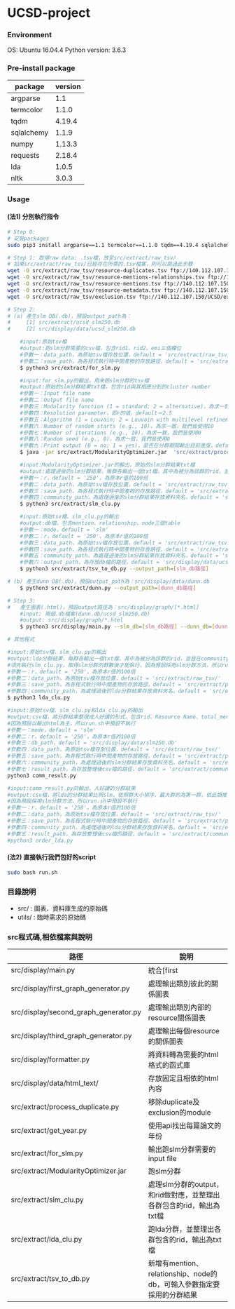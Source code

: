 # UCSD-project

### Environment
OS: Ubuntu 16.04.4
Python version: 3.6.3

### Pre-install package
| package | version |
| ------ | ------ |
| argparse | 1.1 |
| termcolor | 1.1.0 |
| tqdm | 4.19.4 |
| sqlalchemy | 1.1.9 |
| numpy | 1.13.3 |
| requests | 2.18.4 |
| lda | 1.0.5 |
| nltk | 3.0.3 |

### Usage
#### (法1) 分別執行指令
```sh 
# Step 0:
# 安裝packages
sudo pip3 install argparse==1.1 termcolor==1.1.0 tqdm==4.19.4 sqlalchemy==1.1.9 numpy==1.13.3 requests==2.18.4 lda==1.0.5 nltk==3.0.3

# Step 1: 取得raw data: .tsv檔，放至src/extract/raw_tsv/
# 如果src/extract/raw_tsv/已經存在所需的.tsv檔案，則可以跳過此步驟
wget -O src/extract/raw_tsv/resource-duplicates.tsv ftp://140.112.107.150/UCSD/resource-duplicates.tsv
wget -O src/extract/raw_tsv/resource-mentions-relationships.tsv ftp://140.112.107.150/UCSD/resource-mentions-relationships.tsv
wget -O src/extract/raw_tsv/resource-mentions.tsv ftp://140.112.107.150/UCSD/resource-mentions.tsv
wget -O src/extract/raw_tsv/resource-metadata.tsv ftp://140.112.107.150/UCSD/resource-metadata.tsv
wget -O src/extract/raw_tsv/exclusion.tsv ftp://140.112.107.150/UCSD/exclusion.tsv

# Step 2:
# (a) 產生slm DB(.db)，預設output_path為：
#     [1] src/extract/ucsd_slm250.db
#     [2] src/display/data/ucsd_slm250.db

    #input:原始tsv檔
    #output:跑slm分群需要的csv檔，包含rid1、rid2、emi三個欄位
    #參數一：data_path，為原始tsv檔存放位置，default = 'src/extract/raw_tsv/'
    #參數二：save_path，為各程式執行時中間產物的存放路徑，default = 'src/extract/process_data/'
    $ python3 src/extract/for_slm.py 

    #input:for_slm.py的輸出，用來跑slm分群的tsv檔
    #output:原始的slm分群結果txt檔，包含rid與其相應分到的cluster number
    #參數一：Input file name
    #參數二：Output file name
    #參數三：Modularity function (1 = standard; 2 = alternative)，為求一致，我們皆使用1
    #參數四：Resolution parameter，即r的值，default＝2.5
    #參數五：Algorithm (1 = Louvain; 2 = Louvain with multilevel refinement; 3 = smart local moving)，使用3才為slm
    #參數六：Number of random starts (e.g., 10)，為求一致，我們皆使用10
    #參數七：Number of iterations (e.g., 10)，為求一致，我們皆使用0
    #參數八：Random seed (e.g., 0)，為求一致，我們皆使用0
    #參數九：Print output (0 = no; 1 = yes)，是否在分群期間輸出目前進度，default＝1
    $ java -jar src/extract/ModularityOptimizer.jar  'src/extract/process_data/slm_input.csv'  'src/extract/slm_output/slm_output250.txt' 1 2.5 3 10 0 0 1

    #input:ModularityOptimizer.jar的輸出，原始的slm分群結果txt檔
    #output:處理過後的slm分群結果，每群各輸出一個txt檔，其中為被分為該群的rid，並放在community_path下
    #參數一：r，default = '250'，為原本r值的100倍
    #參數二：data_path，為原始tsv檔存放位置，default = 'src/extract/raw_tsv/'
    #參數三：save_path，為各程式執行時中間產物的存放路徑，default = 'src/extract/process_data/'
    #參數四：community_path，為處理過後的slm分群結果存放資料夾名，default = 'src/extract/180306/'
    $ python3 src/extract/slm_clu.py 

    #input:原始tsv檔、slm_clu.py的輸出
    #output:db檔，包含mention、relationship、node三個table
    #參數一：mode，default = 'slm'
    #參數二：r，default = '250'，為原本r值的100倍
    #參數三：data_path，為原始tsv檔存放位置，default = 'src/extract/raw_tsv/'
    #參數四：save_path，為各程式執行時中間產物的存放路徑，default = 'src/extract/process_data/'
    #參數五：community_path，為處理過後的slm分群結果存放資料夾名，default = 'src/extract/180306/'
    #參數六：output_path，為存放db檔的路徑，default = 'src/display/data/ucsd_slm250.db'
    $ python3 src/extract/tsv_to_db.py --output_path=[slm_db路徑]

# (b) 產生dunn DB(.db)，預設output_path為：src/display/data/dunn.db
    $ python3 src/extract/dunn.py --output_path=[dunn_db路徑]

# Step 3:
#   產生圖表(.html)，預設output路徑為：src/display/graph/[*.html]
    #input: 兩個.db檔案(dunn.db/ucsd_slm250.db)
    #output: src/display/graph/*.html
    $ python3 src/display/main.py --slm_db=[slm_db路徑] --dunn_db=[dunn_db路徑]

# 其他程式

#input:原始tsv檔、slm_clu.py的輸出
#output:lda分群結果，每群各輸出一個txt檔，其中為被分為該群的rid，並放在community_path下
#須先執行slm_clu.py，取得slm分群的群數後才能執行，因為預設採用slm分群方法，所以run.sh中預設不執行
#參數一：r，default = '250'，為原本r值的100倍
#參數二：data_path，為原始tsv檔存放位置，default = 'src/extract/raw_tsv/'
#參數三：save_path，為各程式執行時中間產物的存放路徑，default = 'src/extract/process_data/'
#參數四：community_path，為處理過後的lda分群結果存放資料夾名，default = 'src/extract/180306/'
$ python3 lda_clu.py

#input:原始tsv檔、slm_clu.py和lda_clu.py的輸出
#output:csv檔，將分群結果整理成人好讀的形式，包含rid、Resource Name、total_mention_count欄位
#因為預設以輸出html為主，所以run.sh中預設不執行
#參數一：mode，default = 'slm'
#參數二：r，default = '250'，為原本r值的100倍
#參數三：db_path，default = 'src/display/data/slm250.db'
#參數四：data_path，為原始tsv檔存放位置，default = 'src/extract/raw_tsv/'
#參數五：save_path，為各程式執行時中間產物的存放路徑，default = 'src/extract/process_data/'
#參數六：community_path，為處理過後的slm分群結果存放資料夾名，default = 'src/extract/180306/'
#參數七：result_path，為存放整理後csv檔的路徑，default = 'src/extract/community_result/'
python3 comm_result.py 

#input:comm_result.py的輸出，人好讀的分群結果
#output:csv檔，將lda的分群結果比照slm，依照群大小排序，最大群的為第一群，依此類推
#因為預設採用slm分群方法，所以run.sh中預設不執行
#參數一：r，default = '250'，為原本r值的100倍
#參數二：data_path，為原始tsv檔存放位置，default = 'src/extract/raw_tsv/'
#參數三：save_path，為各程式執行時中間產物的存放路徑，default = 'src/extract/process_data/'
#參數四：community_path，為處理過後的lda分群結果存放資料夾名，default = 'src/extract/180306/'
#參數五：result_path，為存放整理後csv檔的路徑，default = 'src/extract/community_result/'
#python3 order_lda.py
```

#### (法2) 直接執行我們包好的script
```sh
sudo bash run.sh
```

### 目錄說明
* src/ : 圖表、資料庫生成的原始碼
* utils/ : 臨時需求的原始碼

### src程式碼,相依檔案與說明
| 路徑 | 說明 |
| ------ | ------ |
| src/display/main.py | 統合[first|second|third]_graph_generator.py的入口執行檔，輸出三種圖表於src/graph |
| src/display/first_graph_generator.py | 處理輸出類別彼此的關係圖表 |
| src/display/second_graph_generator.py | 處理輸出類別內部的resource關係圖表 |
| src/display/third_graph_generator.py | 處理輸出每個resource的關係圖表 |
| src/display/formatter.py | 將資料轉為需要的html格式的函式庫 |
| src/display/data/html_text/ | 存放固定且相依的html內容 |
| src/extract/process_duplicate.py | 移除duplicate及exclusion的module |
| src/extract/get_year.py | 使用api找出每篇論文的年份 |
| src/extract/for_slm.py | 輸出跑slm分群需要的input file |
| src/extract/ModularityOptimizer.jar | 跑slm分群 |
| src/extract/slm_clu.py | 處理slm分群的output，和rid做對應，並整理出各群包含的rid，輸出為txt檔 |
| src/extract/lda_clu.py | 跑lda分群，並整理出各群包含的rid，輸出為txt檔 |
| src/extract/tsv_to_db.py | 新增有mention、relationship、node的db，可輸入參數指定要採用的分群結果|
